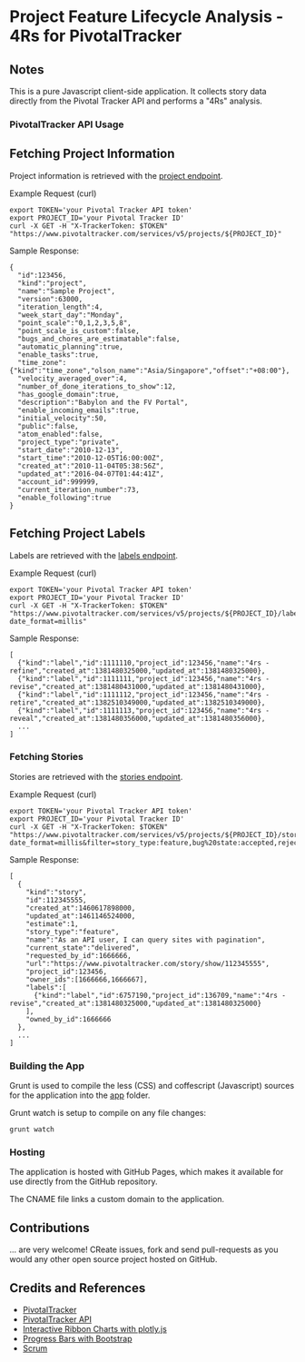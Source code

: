 # Project Feature Lifecycle Analysis  - 4Rs for PivotalTracker

## Notes

This is a pure Javascript client-side application.
It collects story data directly from the Pivotal Tracker API
and performs a "4Rs" analysis.


### PivotalTracker API Usage

## Fetching Project Information

Project information is retrieved with the
[project endpoint](https://www.pivotaltracker.com/help/api/rest/v5#Project).

Example Request (curl)
```
export TOKEN='your Pivotal Tracker API token'
export PROJECT_ID='your Pivotal Tracker ID'
curl -X GET -H "X-TrackerToken: $TOKEN" "https://www.pivotaltracker.com/services/v5/projects/${PROJECT_ID}"
```

Sample Response:
```
{
  "id":123456,
  "kind":"project",
  "name":"Sample Project",
  "version":63000,
  "iteration_length":4,
  "week_start_day":"Monday",
  "point_scale":"0,1,2,3,5,8",
  "point_scale_is_custom":false,
  "bugs_and_chores_are_estimatable":false,
  "automatic_planning":true,
  "enable_tasks":true,
  "time_zone":{"kind":"time_zone","olson_name":"Asia/Singapore","offset":"+08:00"},
  "velocity_averaged_over":4,
  "number_of_done_iterations_to_show":12,
  "has_google_domain":true,
  "description":"Babylon and the FV Portal",
  "enable_incoming_emails":true,
  "initial_velocity":50,
  "public":false,
  "atom_enabled":false,
  "project_type":"private",
  "start_date":"2010-12-13",
  "start_time":"2010-12-05T16:00:00Z",
  "created_at":"2010-11-04T05:38:56Z",
  "updated_at":"2016-04-07T01:44:41Z",
  "account_id":999999,
  "current_iteration_number":73,
  "enable_following":true
}
```


## Fetching Project Labels

Labels are retrieved with the
[labels endpoint](https://www.pivotaltracker.com/help/api/rest/v5#Labels).

Example Request (curl)
```
export TOKEN='your Pivotal Tracker API token'
export PROJECT_ID='your Pivotal Tracker ID'
curl -X GET -H "X-TrackerToken: $TOKEN" "https://www.pivotaltracker.com/services/v5/projects/${PROJECT_ID}/labels?date_format=millis"
```

Sample Response:
```
[
  {"kind":"label","id":1111110,"project_id":123456,"name":"4rs - refine","created_at":1381480325000,"updated_at":1381480325000},
  {"kind":"label","id":1111111,"project_id":123456,"name":"4rs - revise","created_at":1381480431000,"updated_at":1381480431000},
  {"kind":"label","id":1111112,"project_id":123456,"name":"4rs - retire","created_at":1382510349000,"updated_at":1382510349000},
  {"kind":"label","id":1111113,"project_id":123456,"name":"4rs - reveal","created_at":1381480356000,"updated_at":1381480356000},
  ...
]
```


### Fetching Stories

Stories are retrieved with the
[stories endpoint](https://www.pivotaltracker.com/help/api/rest/v5#Stories).


Example Request (curl)
```
export TOKEN='your Pivotal Tracker API token'
export PROJECT_ID='your Pivotal Tracker ID'
curl -X GET -H "X-TrackerToken: $TOKEN" "https://www.pivotaltracker.com/services/v5/projects/${PROJECT_ID}/stories?date_format=millis&filter=story_type:feature,bug%20state:accepted,rejected,delivered&limit=1"
```

Sample Response:
```
[
  {
    "kind":"story",
    "id":112345555,
    "created_at":1460617898000,
    "updated_at":1461146524000,
    "estimate":1,
    "story_type":"feature",
    "name":"As an API user, I can query sites with pagination",
    "current_state":"delivered",
    "requested_by_id":1666666,
    "url":"https://www.pivotaltracker.com/story/show/112345555",
    "project_id":123456,
    "owner_ids":[1666666,1666667],
    "labels":[
      {"kind":"label","id":6757190,"project_id":136709,"name":"4rs - revise","created_at":1381480325000,"updated_at":1381480325000}
    ],
    "owned_by_id":1666666
  },
  ...
]
```


### Building the App

Grunt is used to compile the less (CSS) and coffescript (Javascript) sources for the application
into the [app](./app) folder.

Grunt watch is setup to compile on any file changes:

```
grunt watch
```

### Hosting

The application is hosted with GitHub Pages, which makes it available for use directly from the GitHub repository.

The CNAME file links a custom domain to the application.


## Contributions

... are very welcome! CReate issues, fork and send pull-requests as you would any other open source project hosted on GitHub.

## Credits and References
* [PivotalTracker](https://www.pivotaltracker.com)
* [PivotalTracker API](https://www.pivotaltracker.com/help/api#top)
* [Interactive Ribbon Charts with plotly.js](https://github.com/tardate/LittleCodingKata/tree/master/javascript/plotly_ribbon_charts)
* [Progress Bars with Bootstrap](https://github.com/tardate/LittleCodingKata/tree/master/javascript/progress_bars_bootstrap)
* [Scrum](http://en.wikipedia.org/wiki/Scrum_(software_development))
